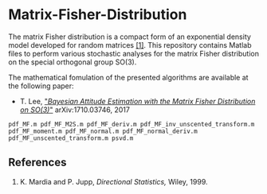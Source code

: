 # Matrix-Fisher-Distribution

The matrix Fisher distribution is a compact form of an exponential density model developed for random matrices [[1]](#Mar). This repository contains Matlab files to perform various stochastic analyses for the matrix Fisher distribution on the special orthogonal group SO(3). 

The mathematical fomulation of the presented algorithms are available at the following paper:

- T. Lee, ["*Bayesian Attitude Estimation with the Matrix Fisher Distribution on SO(3)*"](https://arxiv.org/abs/1710.03746/) 	arXiv:1710.03746, 2017


`pdf_MF.m
pdf_MF_M2S.m
pdf_MF_deriv.m
pdf_MF_inv_unscented_transform.m
pdf_MF_moment.m
pdf_MF_normal.m
pdf_MF_normal_deriv.m
pdf_MF_unscented_transform.m
psvd.m`

## References
1.  <a name="Mar">K. Mardia and P. Jupp, *Directional Statistics,* Wiley, 1999.</a>

